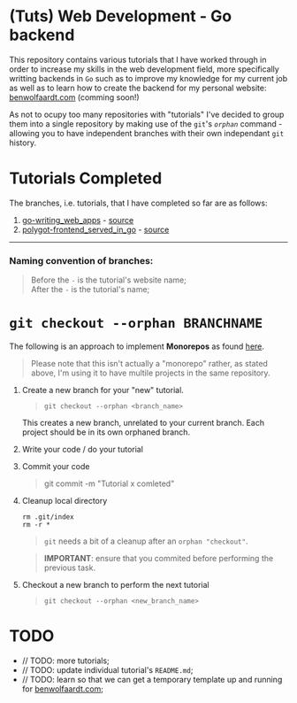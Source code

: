 # (Tuts) Web Development - Go backend

This repository contains various tutorials that I have worked through in order to increase my skills in the web development field, more specifically writting backends in `Go` such as to improve my knowledge for my current job as well as to learn how to create the backend for my personal website: [benwolfaardt.com](benwolfaardt.com) (comming soon!)

As not to ocupy too many repositories with "tutorials" I've decided to group them into a single repository by making use of the `git`'s *`orphan`* command - allowing you to have independent branches with their own independant `git` history.

# Tutorials Completed

The branches, i.e. tutorials, that I have completed so far are as follows:  
1. [go-writing_web_apps](https://github.com/BenWolfaardt/Tuts-Web_Dev-Go_backend/tree/00-go-writing_web_apps) - [source](https://golang.org/doc/articles/wiki/)
2. [polygot-frontend_served_in_go](https://github.com/BenWolfaardt/Tuts-Web_Dev-Go_backend/tree/01-polygot-frontend_served_in_go) - [source](https://www.thepolyglotdeveloper.com/2017/03/bundle-html-css-javascript-served-golang-application/)

---

### Naming convention of branches:
> Before the `-` is the tutorial's website name;  
> After the `-` is the tutorial's name;

# `git checkout --orphan BRANCHNAME` 

The following is an approach to implement **Monorepos** as found [here](https://stackoverflow.com/questions/14679614/is-there-a-way-to-put-multiple-projects-in-a-git-repository#14680329).

> Please note that this isn't actually a "monorepo" rather, as stated above, I'm using it to have multile projects in the same repository.

1. Create a new branch for your "new" tutorial.

   > `git checkout --orphan <branch_name>`

    This creates a new branch, unrelated to your current branch. Each project should be in its own orphaned branch.

2. Write your code / do your tutorial
3. Commit your code 

   > git commit -m "Tutorial x comleted"

4. Cleanup local directory

    `rm .git/index`  
    `rm -r *`

   > `git` needs a bit of a cleanup after an `orphan "checkout"`.  

   > **IMPORTANT**: ensure that you commited before performing the previous task.

5. Checkout a new branch to perform the next tutorial

   > `git checkout --orphan <new_branch_name>`

# TODO

* // TODO: more tutorials;  
* // TODO: update individual tutorial's `README.md`;  
* // TODO: learn so that we can get a temporary template up and running for [benwolfaardt.com](benwolfaardt.com);  
